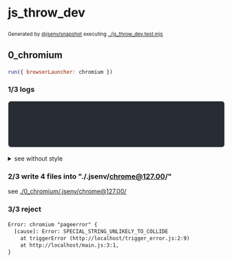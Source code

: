 # js_throw_dev

<sub>
  Generated by <a href="https://github.com/jsenv/core/tree/main/packages/independent/snapshot">@jsenv/snapshot</a> executing <a href="../js_throw_dev.test.mjs">../js_throw_dev.test.mjs</a>
</sub>

## 0_chromium

```js
run({ browserLauncher: chromium })
```

### 1/3 logs

![img](0_chromium/log_group.svg)

<details>
  <summary>see without style</summary>

```console
⠋ start dev server
✔ start dev server (done in <X> second)

- http://localhost
- http://[::1]

```

</details>


### 2/3 write 4 files into "./.jsenv/chrome@127.00/"

see [./0_chromium/.jsenv/chrome@127.00/](./0_chromium/.jsenv/chrome@127.00/)

### 3/3 reject

```console
Error: chromium "pageerror" {
  [cause]: Error: SPECIAL_STRING_UNLIKELY_TO_COLLIDE
    at triggerError (http://localhost/trigger_error.js:2:9)
    at http://localhost/main.js:3:1,
}
```
